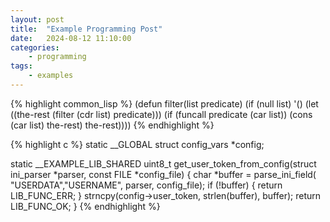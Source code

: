 ```yaml
---
layout: post
title:	"Example Programming Post"
date:	2024-08-12 11:10:00
categories:
    - programming 
tags:
    - examples 
---
```


{% highlight common_lisp %}
(defun filter(list predicate)
    (if (null list) '()
        (let ((the-rest (filter (cdr list) predicate)))
            (if (funcall predicate (car list))
                (cons (car list) the-rest)
                the-rest))))
{% endhighlight %}

{% highlight c %}
static __GLOBAL struct config_vars *config;

static __EXAMPLE_LIB_SHARED uint8_t
get_user_token_from_config(struct ini_parser *parser,
                           const FILE *config_file)
{
    char *buffer = parse_ini_field(
        "USERDATA","USERNAME", parser, config_file);
    if (!buffer) {
        return LIB_FUNC_ERR;
    }
    strncpy(config->user_token, strlen(buffer), buffer);
    return LIB_FUNC_OK;
}
{% endhighlight %}
